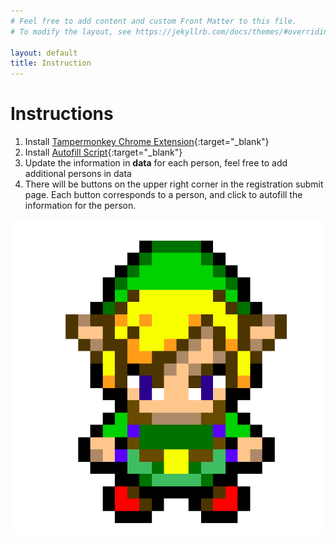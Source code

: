 ```yaml
---
# Feel free to add content and custom Front Matter to this file.
# To modify the layout, see https://jekyllrb.com/docs/themes/#overriding-theme-defaults

layout: default
title: Instruction
---
```


# Instructions

1. Install [Tampermonkey Chrome Extension](https://chrome.google.com/webstore/detail/tampermonkey/dhdgffkkebhmkfjojejmpbldmpobfkfo){:target="_blank"}
2. Install [Autofill Script](assets/js/autofill.user.js){:target="_blank"}
3. Update the information in **data** for each person, feel free to add additional persons in data
4. There will be buttons on the upper right corner in the registration submit page. Each button corresponds to a person, and click to autofill the information for the person.


<!-- ![Best of Luck](/assets/image/link.png) -->

<p align="center"><img src="assets/image/link.png"></p>